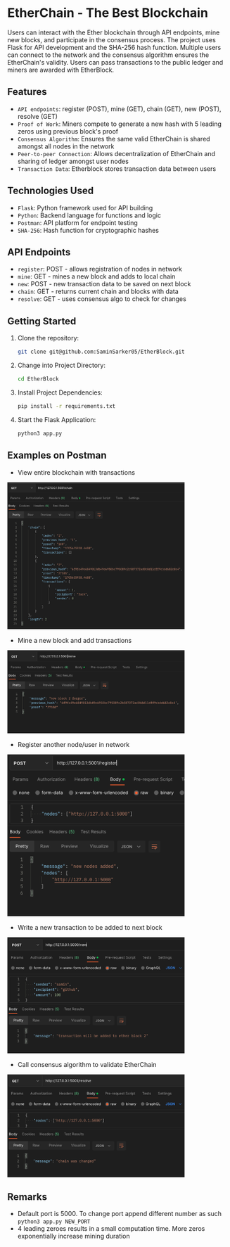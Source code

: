 # EtherChain - The Best Blockchain

Users can interact with the Ether blockchain through API endpoints, mine new blocks, and participate in the consensus process. The project uses Flask for API development and the SHA-256 hash function. Multiple users can connect to the network and the consensus algorithm ensures the EtherChain's validity. Users can pass transactions to the public ledger and miners are awarded with EtherBlock.

## Features

- `API endpoints`: register (POST), mine (GET), chain (GET), new (POST), resolve (GET)
- `Proof of Work`: Miners compete to generate a new hash with 5 leading zeros using previous block's proof
- `Consensus Algorithm`: Ensures the same valid EtherChain is shared amongst all nodes in the network
- `Peer-to-peer Connection`: Allows decentralization of EtherChain and sharing of ledger amongst user nodes
- `Transaction Data`: Etherblock stores transaction data between users

## Technologies Used

- `Flask`: Python framework used for API building
- `Python`: Backend language for functions and logic
- `Postman`: API platform for endpoint testing
- `SHA-256`: Hash function for cryptographic hashes

## API Endpoints

- `register`: POST - allows registration of nodes in network
- `mine`: GET - mines a new block and adds to local chain
- `new`: POST - new transaction data to be saved on next block
- `chain`: GET - returns current chain and blocks with data
- `resolve`: GET - uses consensus algo to check for changes

## Getting Started

1. Clone the repository:
   ```bash
   git clone git@github.com:SaminSarker05/EtherBlock.git
   ```
2. Change into Project Directory:
   ```bash
   cd EtherBlock
   ```
3. Install Project Dependencies:
   ```bash
   pip install -r requirements.txt
   ```
4. Start the Flask Application:
   ```bash
   python3 app.py
   ```

## Examples on Postman

- View entire blockchain with transactions
<img src="https://github.com/SaminSarker05/EtherBlock/blob/main/images/chain.png" width=80%>

- Mine a new block and add transactions
<img src="https://github.com/SaminSarker05/EtherBlock/blob/main/images/mine.png" width=80%>

- Register another node/user in network
<img src="https://github.com/SaminSarker05/EtherBlock/blob/main/images/register.png" width=80%>

- Write a new transaction to be added to next block
<img src="https://github.com/SaminSarker05/EtherBlock/blob/main/images/new.png" width=80%>

- Call consensus algorithm to validate EtherChain
<img src="https://github.com/SaminSarker05/EtherBlock/blob/main/images/resolve.png" width=80%>

## Remarks

- Default port is 5000. To change port append different number as such `python3 app.py NEW_PORT`
- 4 leading zeroes results in a small computation time. More zeros exponentially increase mining duration


